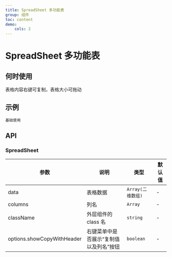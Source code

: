 ```yaml
---
title: SpreadSheet 多功能表
group: 组件
toc: content
demo:
    cols: 2
---
```


# SpreadSheet 多功能表

## 何时使用

表格内容右键可复制，表格大小可拖动

## 示例

<code src="./demos/basic.tsx">基础使用</code>

## API

### SpreadSheet

| 参数                       | 说明                                   | 类型              | 默认值 |
| -------------------------- | -------------------------------------- | ----------------- | ------ |
| data                       | 表格数据                               | `Array(二维数组)` | -      |
| columns                    | 列名                                   | `Array`           | -      |
| className                  | 外层组件的 class 名                    | `string`          | -      |
| options.showCopyWithHeader | 右键菜单中是否展示“复制值以及列名”按钮 | `boolean`         | -      |
